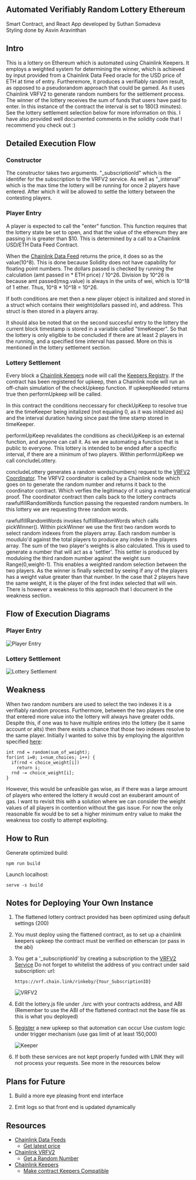 ## Automated Verifiably Random Lottery Ethereum

Smart Contract, and React App developed by Suthan Somadeva \
Styling done by Asvin Aravinthan

## Intro

This is a lottery on Ethereum which is automated using Chainlink Keepers. It employs a weighted system for determining the winner, which is achieved by input provided from a Chainlink Data Feed oracle for the USD price of ETH at time of entry. Furtheremore, it produces a verifiably random result, as opposed to a pseudorandom approach that could be gamed. As it uses Chainlink VRFV2 to generate random numbers for the settlement process. The winner of the lottery receives the sum of funds that users have paid to enter. In this instance of the contract the interval is set to 180(3 minutes). See the lottery settlement selection below for more information on this. I have also provided well documented comments in the solidity code that I recommend you check out :)

## Detailed Execution Flow

### Constructor
The constructor takes two arguments. "_subscriptionId" which is the identifer for the subscription to the VRFV2 service. As well as "_interval" which is the max time the lottery will be running for once 2 players have entered. After which it will be allowed to settle the lottery between the contesting players.

### Player Entry
A player is expected to call the "enter" function. This function requires that the lottery state be set to open, and that the value of the ethereum they are passing in is greater than $10. This is determined by a call to a Chainlink USD/ETH Data Feed Contract.

When the [Chainlink Data Feed](https://docs.chain.link/docs/using-chainlink-reference-contracts/) returns the price, it does so as the value(10^8). This is done because Solidity does not have capability for floating point numbers. The dollars passed is checked by running the calculation (amt passed in * ETH price) / 10^26. Division by 10^26 is because amt passed(msg.value) is always in the units of wei, which is 10^18 of 1 ether. Thus, 10^8 * 10^18 = 10^26.

If both conditions are met then a new player object is initalized and stored in a struct which contains their weight(dollars passed in), and address. This struct is then stored in a players array.

It should also be noted that on the second succesful entry to the lottery the current block timestamp is stored in a variable called "timeKeeper". So that the lottery is only eligible to be concluded if there are at least 2 players in the running, and a specified time interval has passed. More on this is mentioned in the lottery settlement section. 

### Lottery Settlement
Every block a [Chainlink Keepers](https://docs.chain.link/docs/chainlink-keepers/introduction/) node will call the [Keepers Registry](https://docs.chain.link/docs/chainlink-keepers/overview/). If the contract has been registered for upkeep, then a Chainlink node will run an off-chain simulation of the checkUpkeep function. If upkeepNeeded returns true then performUpkeep will be called.

In this contract the conditions neccessary for checkUpKeep to resolve true are the timeKeeper being initalized (not equaling 0, as it was initalized as) and the interval duration having since past the time stamp stored in timeKeeper.  

performUpKeep revalidates the conditions as checkUpKeep is an external function, and anyone can call it. As we are automating a function that is public to everyone. This lottery is intended to be ended after a specific interval, if there are a minimum of two players. Within performUpKeep we call concludeLottery.

concludeLottery generates a random words(numbers) request to the [VRFV2 Coordinator](https://docs.chain.link/docs/chainlink-vrf/). The VRFV2 coordinator is called by a Chainlink node which goes on to generate the random number and returns it back to the coordinator contract. Which verfies the legitimacy of it using a mathematical proof. The coordinator contract then calls back to the lottery contracts rawfulfillRandomWords function passing the requested random numbers. In this lottery we are requesting three random words. 

rawfulfillRandomWords invokes fulfillRandomWords which calls pickWinner(). Within pickWinner we use the first two random words to select random indexes from the players array. Each random number is moudulo'd against the total players to produce any index in the players array. The sum of the two player's weights is also calculated. This is used to generate a number that will act as a 'settler'. This settler is produced by moduloing the third random number against the weight sum Range(0,weight-1). This enables a weighted random selection between the two players. As the winner is finally selected by seeing if any of the players has a weight value greater than that number. In the case that 2 players have the same weight, it is the player of the first index selected that will win. There is however a weakness to this approach that I document in the weakness section.        

## Flow of Execution Diagrams

### Player Entry 
![Player Entry](https://i.ibb.co/fNSP1dz/player-Entry-drawio.png)

### Lottery Settlement
![Lottery Settlement](https://i.ibb.co/rcH1C8S/settlement-Process-drawio.png)

## Weakness
When two random numbers are used to select the two indexes it is a verifiably random process. Furthermore, between the two players the one that entered more value into the lottery will always have greater odds. Despite this, if one was to have multiple entires into the lottery (be it same account or alts) then there exists a chance that those two indexes resolve to the same player. Initially I wanted to solve this by employing the algorithm specified [here](https://stackoverflow.com/questions/1761626/weighted-random-numbers):

```
int rnd = random(sum_of_weight);
for(int i=0; i<num_choices; i++) {
  if(rnd < choice_weight[i])
    return i;
  rnd -= choice_weight[i];
}
```

However, this would be unfeasible gas wise, as if there was a large amount of players who entered the lottery it would cost an exuberant amount of gas. I want to revisit this with a solution where we can consider the weight values of all players in contention without the gas issue. For now the only reasonable fix would be to set a higher minimum entry value to make the weakness too costly to attempt exploiting.

## How to Run

Generate optimized build:
```
npm run build
```

Launch localhost:

```
serve -s build
```

## Notes for Deploying Your Own Instance

1) The flattened lottery contract provided has been optimized using default settings (200)

2) You must deploy using the flattened contract, as to set up a chainlink keepers upkeep the contract
   must be verified on etherscan (or pass in the abi)

3) You get a '_subscriptionId' by creating a subscription to the [VRFV2 Service](https://vrf.chain.link/)
   Do not forget to whitelist the address of you contract under said subscription:
   url:
   ```
   https://vrf.chain.link/rinkeby/{Your_SubscriptionID}
   
   ```
   ![VRFV2](https://i.ibb.co/7VhQCmG/Capture.jpg)

4) Edit the lottery.js file under ./src with your contracts address, and ABI (Remember to use the ABI of the flattened contract not the base file as this is what you deployed)

5) [Register](https://keepers.chain.link/rinkeby) a new upkeep so that automation can occur
   Use custom logic under trigger mechanism (use gas limit of at least 150,000)

   ![Keeper](https://i.ibb.co/BKNq1w5/Capture2.jpg)

6) If both these services are not kept properly funded with LINK they will not process your
   requests. See more in the resources below

## Plans for Future

1) Build a more eye pleasing front end interface

2) Emit logs so that front end is updated dynamically

## Resources
* [Chainlink Data Feeds](https://docs.chain.link/docs/using-chainlink-reference-contracts/)
    * [Get latest price](https://docs.chain.link/docs/get-the-latest-price/)
* [Chainlink VRFV2](https://docs.chain.link/docs/chainlink-vrf/)
    * [Get a Random Number](https://docs.chain.link/docs/get-a-random-number/)
* [Chainlink Keepers](https://docs.chain.link/docs/chainlink-keepers/introduction/)
    * [Make contract Keepers Compatible](https://docs.chain.link/docs/chainlink-keepers/compatible-contracts/)
